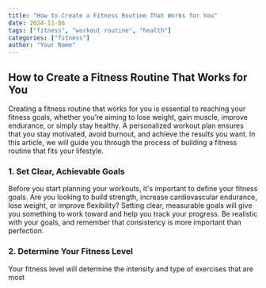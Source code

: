 ```yaml
---
title: "How to Create a Fitness Routine That Works for You"
date: 2024-11-06
tags: ["fitness", "workout routine", "health"]
categories: ["fitness"]
author: "Your Name"
---
```


## How to Create a Fitness Routine That Works for You

Creating a fitness routine that works for you is essential to reaching your fitness goals, whether you’re aiming to lose weight, gain muscle, improve endurance, or simply stay healthy. A personalized workout plan ensures that you stay motivated, avoid burnout, and achieve the results you want. In this article, we will guide you through the process of building a fitness routine that fits your lifestyle.

### 1. Set Clear, Achievable Goals

Before you start planning your workouts, it's important to define your fitness goals. Are you looking to build strength, increase cardiovascular endurance, lose weight, or improve flexibility? Setting clear, measurable goals will give you something to work toward and help you track your progress. Be realistic with your goals, and remember that consistency is more important than perfection.

### 2. Determine Your Fitness Level

Your fitness level will determine the intensity and type of exercises that are most

